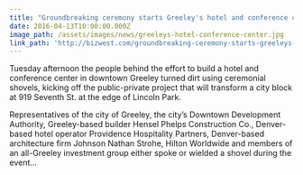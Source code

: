 ```yaml
---
title: "Groundbreaking ceremony starts Greeley's hotel and conference center project"
date: 2016-04-13T10:00:00.000Z
image_path: /assets/images/news/greeleys-hotel-conference-center.jpg
link_path: 'http://bizwest.com/groundbreaking-ceremony-starts-greeleys-hotel-conference-center-project/'
---
```


Tuesday afternoon the people behind the effort to build a hotel and conference center in downtown Greeley turned dirt using ceremonial shovels, kicking off the public-private project that will transform a city block at 919 Seventh St. at the edge of Lincoln Park.

Representatives of the city of Greeley, the city’s Downtown Development Authority, Greeley-based builder Hensel Phelps Construction Co., Denver-based hotel operator Providence Hospitality Partners, Denver-based architecture firm Johnson Nathan Strohe, Hilton Worldwide and members of an all-Greeley investment group either spoke or wielded a shovel during the event...
